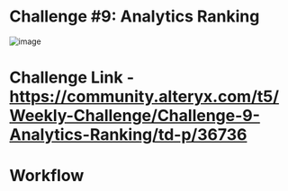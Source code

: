 # Challenge #9: Analytics Ranking

![image](https://user-images.githubusercontent.com/74512335/179282763-257314f1-40c5-4ee8-894e-74b79db95f7d.png)

# Challenge Link - https://community.alteryx.com/t5/Weekly-Challenge/Challenge-9-Analytics-Ranking/td-p/36736

# Workflow
